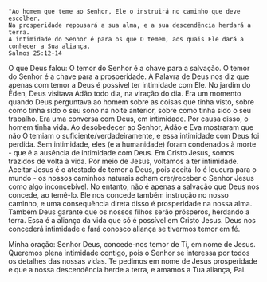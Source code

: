 ```
"Ao homem que teme ao Senhor, Ele o instruirá no caminho que deve escolher.
Na prosperidade repousará a sua alma, e a sua descendência herdará a terra.
A intimidade do Senhor é para os que O temem, aos quais Ele dará a conhecer a Sua aliança.
Salmos 25:12-14
```

O que Deus falou: O temor do Senhor é a chave para a salvação. O temor do Senhor é a chave para a prosperidade. A Palavra de Deus nos diz que apenas com temor a Deus é possível ter intimidade com Ele. 
No jardim do Éden, Deus visitava Adão todo dia, na viração do dia. Era um momento quando Deus perguntava ao homem sobre as coisas que tinha visto, sobre como tinha sido o seu sono na noite anterior, sobre como tinha sido o seu trabalho. Era uma conversa com Deus, em intimidade. Por causa disso, o homem tinha vida. Ao desobedecer ao Senhor, Adão e Eva mostraram que não O temiam o suficiente/verdadeiramente, e essa intimidade com Deus foi perdida. Sem intimidade, eles (e a humanidade) foram condenados à morte - que é a ausência de intimidade com Deus. 
Em Cristo Jesus, somos trazidos de volta à vida. Por meio de Jesus, voltamos a ter intimidade. Aceitar Jesus é o atestado de temor a Deus, pois aceitá-lo é loucura para o mundo - os nossos caminhos naturais acham crer/receber o Senhor Jesus como algo inconcebível.
No entanto, não é apenas a salvação que Deus nos concede, ao temê-lo. Ele nos concede também instrução no nosso caminho, e uma consequência direta disso é prosperidade na nossa alma. Também Deus garante que os nossos filhos serão prósperos, herdando a terra.
Essa é a aliança da vida que só é possível em Cristo Jesus. Deus nos concederá intimidade e fará conosco aliança se tivermos temor em fé.

Minha oração: Senhor Deus, concede-nos temor de Ti, em nome de Jesus. Queremos plena intimidade contigo, pois o Senhor se interessa por todos os detalhes das nossas vidas. Te pedimos em nome de Jesus prosperidade e que a nossa descendência herde a terra, e amamos a Tua aliança, Pai.
